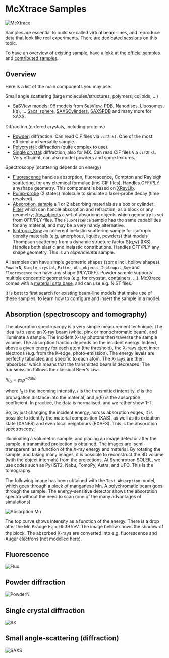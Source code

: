 # McXtrace Samples

![McXtrace](../../pics/mcxtrace-logo.png  "McXtrace")

Samples are essential to build so-called virtual beam-lines, and reproduce data that look like real experiments. There are dedicated sessions on this topic.

To have an overview of existing sample, have a lokk at the [official samples](https://github.com/McStasMcXtrace/McCode/tree/main/mcxtrace-comps/samples) and [contributed samples](https://github.com/McStasMcXtrace/McCode/tree/main/mcxtrace-comps/contrib).

## Overview

Here is a list of the main components you may use:

Small angle scattering (large molecules/structures, polymers, colloids, ...)

- [SaSView models](https://github.com/McStasMcXtrace/McCode/tree/main/mcxtrace-comps/sasmodels): 96 models from SasView, PDB, Nanodiscs, Liposomes, I(q), ... [Saxs_sphere](https://github.com/McStasMcXtrace/McCode/blob/main/mcxtrace-comps/samples/Saxs_spheres.comp), [SAXSCylinders](https://github.com/McStasMcXtrace/McCode/blob/main/mcxtrace-comps/contrib/SAXSCylinders.comp), [SAXSPDB](https://github.com/McStasMcXtrace/McCode/blob/main/mcxtrace-comps/contrib/SAXSPDB.comp) and many more for SAXS.

Diffraction (ordered crystals, including proteins)

- [Powder](https://github.com/McStasMcXtrace/McCode/blob/main/mcxtrace-comps/samples/PowderN.comp): diffraction. Can read CIF files via `cif2hkl`. One of the most efficient and versatile sample.
- [Polycrystal](https://github.com/McStasMcXtrace/McCode/blob/main/mcxtrace-comps/samples/Polycrystal.comp): diffraction (quite complex to use).
- [Single crystal](https://github.com/McStasMcXtrace/McCode/blob/main/mcxtrace-comps/samples/Single_crystal.comp): diffraction, also for MX. Can read CIF files via `cif2hkl`. Very efficient, can also model powders and some textures.

Spectroscopy (scattering depends on energy)

- [Fluorescence](https://github.com/McStasMcXtrace/McCode/blob/mccode-3/mcxtrace-comps/samples/Fluorescence.comp) handles absorption, fluorescence, Compton and Rayleigh scattering, for any chemical formulae (incl CIF files). Handles OFF/PLY anyshape geometry. This component is based on [XRayLib](https://github.com/tschoonj/xraylib/wiki).
- [Pump-probe](https://github.com/McStasMcXtrace/McCode/blob/main/mcxtrace-comps/samples/Molecule_2state.comp) (2 states) molecule to simulate a laser-probe decay (time resolved).
- [Absorption_sample](https://github.com/McStasMcXtrace/McCode/blob/main/mcxtrace-comps/samples/Absorption_sample.comp) a 1 or 2 absorbing materials as a box or cylinder; [Filter](https://github.com/McStasMcXtrace/McCode/blob/main/mcxtrace-comps/optics/Filter.comp) which can handle absorption and refraction, as a block or any geometry; [Abs_objects](https://github.com/McStasMcXtrace/McCode/blob/main/mcxtrace-comps/samples/Abs_objects.comp) a set of absorbing objects which geometry is set from OFF/PLY files. The `Fluorescence` sample has the same capabilities for any material, and may be a very handy alternative.
- [Isotropic_Sqw](https://github.com/McStasMcXtrace/McCode/blob/main/mcxtrace-comps/samples/Isotropic_Sqw.comp) an coherent inelastic scattering sample for isotropic density materials (e.g. amorphous, liquids, powders) that models Thompson scattering from a dynamic structure factor S(q,w) (IXS). Handles both elastic and inelastic contributions. Handles OFF/PLY any shape geometry. This is an *experimental* sample.

All samples can have simple geometric shapes (some incl. hollow shapes).
`PowderN`, `Single_crystal`, `Filter`, `Abs_objects`, `Isotropic_Sqw` and `Fluorescence` can have any shape (PLY/OFF).
Powder sample supports multiple concentric geometries (e.g. for cryostat, containers, ...).
McXtrace comes with a [material data base](https://github.com/McStasMcXtrace/McCode/tree/main/mcxtrace-comps/data), and can use e.g. NIST files.

It is best to first search for existing beam-line models that make use of these samples, to learn how to configure and insert the sample in a model.

## Absorption (spectroscopy and tomography)

The absorption spectroscopy is a very simple measurement technique. The idea is to send an X-ray beam (white, pink or monochromatic beam), and illuminate a sample. The incident X-ray photons then traverse the sample volume. The absorption fraction depends on the incident energy. Indeed, above a given energy for each atom (the threshold), the X-rays eject inner electrons (e.g. from the K-edge, photo-emission). The energy levels are perfectly tabulated and specific to each atom. The X-rays are then 'absorbed' which means that the transmitted beam is decreased.
The transmission follows the classical Beer's law:

$I/I_0 = exp^{-d \mu(E)}$

where $I_0$ is the incoming intensity, $I$ is the transmitted intensity, $d$ is the propagation distance into the material, and $\mu(E)$ is the absorption coefficient. In practice, the data is normalised, and we rather show 1-T.

So, by just changing the incident energy, across absorption edges, it is possible to identify the material composition (XAS), as well as its oxidation state (XANES) and even local neighbours (EXAFS). This is the absorption spectroscopy.

Illuminating a volumetric sample, and placing an image detector after the sample, a transmitted projection is obtained. The images are 'semi-transparent' as a function of the X-ray energy and material. By rotating the sample, and taking many images, it is possible to reconstruct the 3D volume (with the object internals) from the projections. At Synchrotron SOLEIL, we use codes such as PyHST2, Nabu, TomoPy, Astra, and UFO. This is the tomography.

The following image has been obtained with the `Test_Absorption` model, which goes through a block of manganese Mn. A polychromatic beam goes through the sample. The energy-sensitive detector shows the absorption spectra without the need to scan (one of the many advantages of simulations).

![Absorption Mn](pics/Absorption.png)

The top curve shows intensity as a function of the energy. There is a drop after the Mn K-adge $E_K=6539$ keV. The image bellow shows the shadow of the block. The absorbed X-rays are converted into e.g. fluorescence and Auger electrons (not modelled here).

## Fluorescence

![Fluo](pics/Fluo.png)

## Powder diffraction

![PowderN](pics/PowderN.png)

## Single crystal diffraction

![SX](pics/SX.png)

## Small angle-scattering (diffraction)

![SAXS](pics/SAXS.png)


